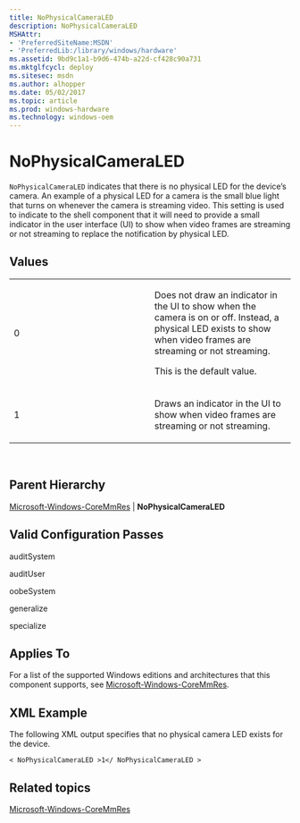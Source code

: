 ```yaml
---
title: NoPhysicalCameraLED
description: NoPhysicalCameraLED
MSHAttr:
- 'PreferredSiteName:MSDN'
- 'PreferredLib:/library/windows/hardware'
ms.assetid: 9bd9c1a1-b9d6-474b-a22d-cf428c90a731
ms.mktglfcycl: deploy
ms.sitesec: msdn
ms.author: alhopper
ms.date: 05/02/2017
ms.topic: article
ms.prod: windows-hardware
ms.technology: windows-oem
---
```


# NoPhysicalCameraLED


`NoPhysicalCameraLED` indicates that there is no physical LED for the device’s camera. An example of a physical LED for a camera is the small blue light that turns on whenever the camera is streaming video. This setting is used to indicate to the shell component that it will need to provide a small indicator in the user interface (UI) to show when video frames are streaming or not streaming to replace the notification by physical LED.

## Values


<table>
<colgroup>
<col width="50%" />
<col width="50%" />
</colgroup>
<tbody>
<tr class="odd">
<td><p>0</p></td>
<td><p>Does not draw an indicator in the UI to show when the camera is on or off. Instead, a physical LED exists to show when video frames are streaming or not streaming.</p>
<p>This is the default value.</p></td>
</tr>
<tr class="even">
<td><p>1</p></td>
<td><p>Draws an indicator in the UI to show when video frames are streaming or not streaming.</p></td>
</tr>
</tbody>
</table>

 

## Parent Hierarchy


[Microsoft-Windows-CoreMmRes](microsoft-windows-coremmres.md) | **NoPhysicalCameraLED**

## Valid Configuration Passes


auditSystem

auditUser

oobeSystem

generalize

specialize

## Applies To


For a list of the supported Windows editions and architectures that this component supports, see [Microsoft-Windows-CoreMmRes](microsoft-windows-coremmres.md).

## XML Example


The following XML output specifies that no physical camera LED exists for the device.

```
< NoPhysicalCameraLED >1</ NoPhysicalCameraLED >
```

## Related topics


[Microsoft-Windows-CoreMmRes](microsoft-windows-coremmres.md)

 

 







